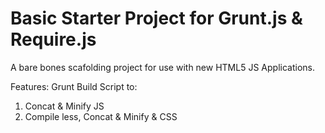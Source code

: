 # Basic Starter Project for Grunt.js & Require.js

A bare bones scafolding project for use with new HTML5 JS Applications.

Features:
Grunt Build Script to:

1. Concat & Minify JS
2. Compile less, Concat & Minify & CSS



